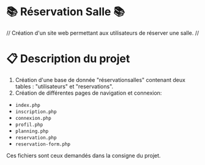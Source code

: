 # 📚 Réservation Salle 📚

// Création d'un site web permettant aux utilisateurs de réserver une salle. //

# 📋 Description du projet

1)  Création d'une base de donnée "réservationsalles" contenant deux tables : "utilisateurs" et "reservations".
2)  Création de différentes pages de navigation et connexion:

- `index.php`
- `inscription.php`
- `connexion.php`
- `profil.php`
- `planning.php`
- `reservation.php`
- `reservation-form.php`

Ces fichiers sont ceux demandés dans la consigne du projet.

